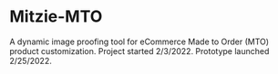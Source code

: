# Mitzie-MTO
A dynamic image proofing tool for eCommerce Made to Order (MTO) product customization. Project started 2/3/2022. Prototype launched 2/25/2022.
